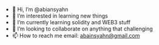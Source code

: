 - 👋 Hi, I’m @abiansyahn
- 👀 I’m interested in learning new things
- 🌱 I’m currently learning solidity and WEB3 stuff
- 💞️ I’m looking to collaborate on anything that challenging
- 📫 How to reach me email: abainsyahn@gmail.com

<!---
abiansyahn/abiansyahn is a ✨ special ✨ repository because its `README.md` (this file) appears on your GitHub profile.
You can click the Preview link to take a look at your changes.
--->
